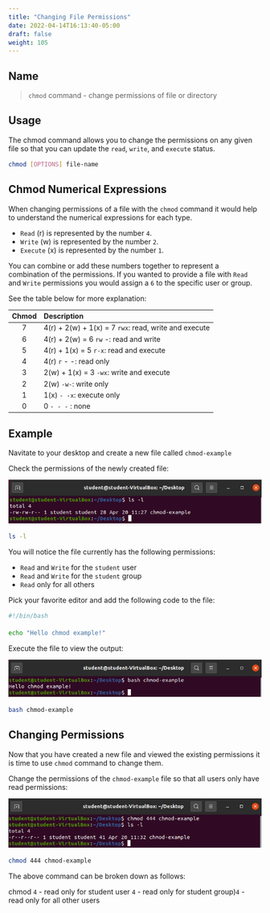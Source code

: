 ```yaml
---
title: "Changing File Permissions"
date: 2022-04-14T16:13:40-05:00
draft: false
weight: 105
---
```


## Name

> `chmod` command - change permissions of file or directory

## Usage

The chmod command allows you to change the permissions on any given file so that you can update the `read`, `write`, and `execute` status.

```bash
chmod [OPTIONS] file-name
```

## Chmod Numerical Expressions

When changing permissions of a file with the `chmod` command it would help to understand the numerical expressions for each type.
- `Read` (r) is represented by the number `4`.
- `Write` (w) is represented by the number `2`.
- `Execute` (x) is represented by the number `1`.

You can combine or add these numbers together to represent a combination of the permissions. If you wanted to provide a file with `Read` and `Write` permissions you would assign a `6` to the specific user or group.

See the table below for more explanation:

| Chmod | Description |
| :---: | :--- |
| 7 | 4(r) + 2(w) + 1(x) = 7 `rwx`: read, write and execute |
| 6 | 4(r) + 2(w) = 6 `rw` -: read and write |
| 5 | 4(r) + 1(x) = 5 `r-x`: read and execute |
| 4 | 4(r) `r` - -: read only |
| 3 | 2(w) + 1(x) = 3 `-wx`: write and execute |
| 2 | 2(w) `-w-`: write only|
| 1 | 1(x) `- -x`: execute only |
| 0 | 0 `- - -` : none |


## Example

Navitate to your desktop and create a new file called `chmod-example`

Check the permissions of the newly created file:

![check-permissions](pictures/check-permissions.png?classes=border)

```bash
ls -l
```

You will notice the file currently has the following permissions:
- `Read` and `Write` for the `student` user
- `Read` and `Write` for the `student` group
- `Read` only for all others

Pick your favorite editor and add the following code to the file:

```bash
#!/bin/bash

echo "Hello chmod example!"
```

Execute the file to view the output:

![bash-chmod-example](pictures/bash-chmod-example.png?classes=border)

```bash
bash chmod-example
```

## Changing Permissions

Now that you have created a new file and viewed the existing permissions it is time to use `chmod` command to change them.

Change the permissions of the `chmod-example` file so that all users only have read permissions:

![chmod-444](pictures/chmod-444.png?classes=border)

```bash
chmod 444 chmod-example
```

The above command can be broken down as follows:

chmod `4` - read only for student user `4` - read only for student group)`4` - read only for all other users